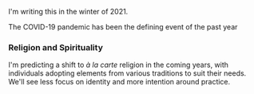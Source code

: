 I'm writing this in the winter of 2021. 

The COVID-19 pandemic has been the defining event of the past year


### Religion and Spirituality

I'm predicting a shift to *à la carte* religion in the coming years, with individuals adopting elements from various traditions to suit their needs. We'll see less focus on identity and more intention around practice. 

